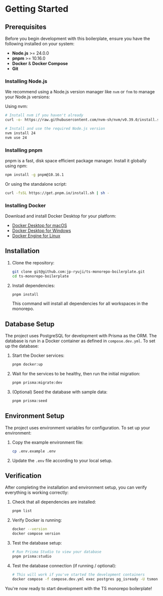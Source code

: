 # Getting Started

## Prerequisites

Before you begin development with this boilerplate, ensure you have the following installed on your system:

- **Node.js** >= 24.0.0
- **pnpm** >= 10.16.0
- **Docker** & **Docker Compose**
- **Git**

### Installing Node.js

We recommend using a Node.js version manager like `nvm` or `fnm` to manage your Node.js versions:

Using nvm:

```bash
# Install nvm if you haven't already
curl -o- https://raw.githubusercontent.com/nvm-sh/nvm/v0.39.0/install.sh | bash

# Install and use the required Node.js version
nvm install 24
nvm use 24
```

### Installing pnpm

pnpm is a fast, disk space efficient package manager. Install it globally using npm:

```bash
npm install -g pnpm@10.16.1
```

Or using the standalone script:

```bash
curl -fsSL https://get.pnpm.io/install.sh | sh -
```

### Installing Docker

Download and install Docker Desktop for your platform:

- [Docker Desktop for macOS](https://docs.docker.com/docker-for-mac/install/)
- [Docker Desktop for Windows](https://docs.docker.com/docker-for-windows/install/)
- [Docker Engine for Linux](https://docs.docker.com/engine/install/)

## Installation

1. Clone the repository:

   ```bash
   git clone git@github.com:jp-ryuji/ts-monorepo-boilerplate.git
   cd ts-monorepo-boilerplate
   ```

2. Install dependencies:

   ```bash
   pnpm install
   ```

   This command will install all dependencies for all workspaces in the monorepo.

## Database Setup

The project uses PostgreSQL for development with Prisma as the ORM. The database is run in a Docker container as defined in `compose.dev.yml`. To set up the database:

1. Start the Docker services:

   ```bash
   pnpm docker:up
   ```

2. Wait for the services to be healthy, then run the initial migration:

   ```bash
   pnpm prisma:migrate:dev
   ```

3. (Optional) Seed the database with sample data:

   ```bash
   pnpm prisma:seed
   ```

## Environment Setup

The project uses environment variables for configuration. To set up your environment:

1. Copy the example environment file:

   ```bash
   cp .env.example .env
   ```

2. Update the `.env` file according to your local setup.

## Verification

After completing the installation and environment setup, you can verify everything is working correctly:

1. Check that all dependencies are installed:

   ```bash
   pnpm list
   ```

2. Verify Docker is running:

   ```bash
   docker --version
   docker compose version
   ```

3. Test the database setup:

   ```bash
   # Run Prisma Studio to view your database
   pnpm prisma:studio
   ```

4. Test the database connection (if running / optional):

    ```bash
   # This will work if you've started the development containers
   docker compose -f compose.dev.yml exec postgres pg_isready -U tsmono_user -d tsmono_db
   ```

You're now ready to start development with the TS monorepo boilerplate!
